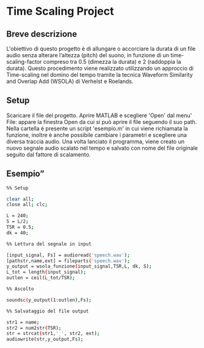 # Time Scaling Project

## Breve descrizione
L'obiettivo di questo progetto è di allungare o accorciare la durata di un file audio senza alterare l’altezza (pitch) del suono, in funzione di un time-scaling-factor compreso tra 0.5 (dimezza la durata) e 2 (raddoppia la durata). Questo procedimento viene realizzato utilizzando un approccio di Time-scaling nel domino del tempo tramite la tecnica Waveform Similarity and Overlap Add (WSOLA) di Verhelst e Roelands.

## Setup
Scaricare il file del progetto.
Aprire MATLAB e scegliere 'Open' dal menu' File: appare la finestra Open da cui si può aprire il file seguendo il suo path.
Nella cartella è presente un script 'esempio.m' in cui viene richiamata la funzione, inoltre è anche possibile cambiare i parametri e scegliere una diversa traccia audio. Una volta lanciato il programma, viene creato un nuovo segnale audio scalato nel tempo e salvato con nome del file originale seguito dal fattore di scalamento.

## Esempio”

```sh
%% Setup

clear all; 
close all; clc;

L = 240; 
S = L/2;
TSR = 0.5;
dk = 40;

%% Lettura del segnale in input

[input_signal, Fs] = audioread('speech.wav');
[pathstr,name,ext] = fileparts('speech.wav'); 
y_output = wsola_funzione(input_signal,TSR,L, dk, S);
L_tot = length(input_signal);
outlen = ceil(L_tot/TSR);

%% Ascolto

soundsc(y_output(1:outlen),Fs);

%% Salvataggio del file output

str1 = name;
str2 = num2str(TSR);
str = strcat(str1,'_', str2, ext);
audiowrite(str,y_output,Fs);
```

